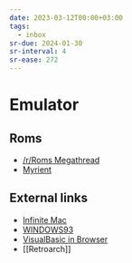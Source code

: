 ```yaml
---
date: 2023-03-12T00:00+03:00
tags:
  - inbox
sr-due: 2024-01-30
sr-interval: 4
sr-ease: 272
---
```


# Emulator

## Roms

- [/r/Roms Megathread](https://r-roms.github.io/)
- [Myrient](https://myrient.erista.me/files/No-Intro/Nintendo%20-%20Nintendo%20Entertainment%20System%20(Headered)/)

## External links

- [Infinite Mac](https://macos8.app/)
- [WINDOWS93](http://www.windows93.net/)
- [VisualBasic in Browser](https://bandysc.github.io/AvaloniaVisualBasic6/)
- [[Retroarch]]
